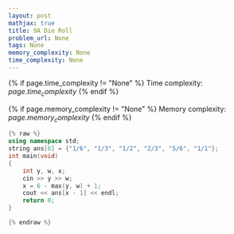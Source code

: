 ```yaml
---
layout: post
mathjax: true
title: 9A Die Roll
problem_url: None
tags: None
memory_complexity: None
time_complexity: None
---
```




{% if page.time_complexity != "None" %}
Time complexity: ${{ page.time_complexity }}$
{% endif %}

{% if page.memory_complexity != "None" %}
Memory complexity: ${{ page.memory_complexity }}$
{% endif %}

```cpp
{% raw %}
using namespace std;
string ans[6] = {"1/6", "1/3", "1/2", "2/3", "5/6", "1/1"};
int main(void)
{
    int y, w, x;
    cin >> y >> w;
    x = 6 - max(y, w) + 1;
    cout << ans[x - 1] << endl;
    return 0;
}

{% endraw %}
```